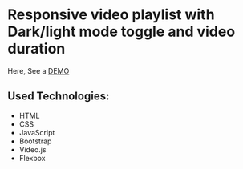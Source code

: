 # Responsive video playlist with Dark/light mode toggle and video duration

Here, See a [DEMO](https://cheerful-bienenstitch-239dd7.netlify.app/lessons.html)

## Used Technologies:

- HTML
- CSS
- JavaScript
- Bootstrap
- Video.js
- Flexbox


